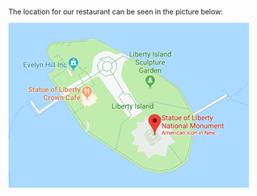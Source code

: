 The location for our restaurant can be seen in the picture below:

![restaurant location](./images/location.png)
